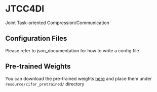 # JTCC4DI
Joint Task-oriented Compression/Communication
## Configuration Files
Please refer to json_documentation for how to write a config file
## Pre-trained Weights
You can download the pre-trained weights [here](https://github.com/akamaster/pytorch_resnet_cifar10/tree/master) and place them under `resource/cifar_pretrained/` directory

